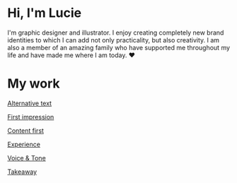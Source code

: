 # Hi, I'm Lucie
I'm graphic designer and illustrator. 
I enjoy creating completely new brand identities to which I can add not only practicality, but also creativity. 
I am also a member of an amazing family who have supported me throughout my life and have made me where I am today. ❤️


# My work
[Alternative text](01-alternative-text)

[First impression](02-First-impression)

[Content first](03-content-first)

[Experience](04-experience)

[Voice & Tone](05-Voice-tone)

[Takeaway](takeaways)
